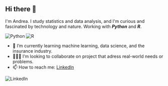 ## Hi there 👋

I'm Andrea. I study statistics and data analysis, and I'm curious and fascinated by technology and nature. Working with ***Python*** and ***R***.

![Python](https://img.shields.io/badge/python-3670A0?style=for-the-badge&logo=python&logoColor=ffdd54) ![R](https://img.shields.io/badge/r-%23276DC3.svg?style=for-the-badge&logo=r&logoColor=white)

- 🌱 I’m currently learning machine learning, data science, and the insurance industry.
- 🏌🏼‍♂️ I’m looking to collaborate on project that adress real-world needs or problems.
- 📫 How to reach me: [LinkedIn](https://www.linkedin.com/in/andrea-sciortino-18b0a9239)

![LinkedIn](https://img.shields.io/badge/linkedin-%230077B5.svg?style=for-the-badge&logo=linkedin&logoColor=white)
